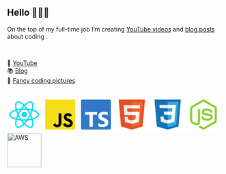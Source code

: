 ## Hello 🙋🏻‍♂️


On the top of my full-time job I’m creating <a href="https://www.youtube.com/@janganacode" title="Visit Jan Gana Code YouTube channel" target="_blank">YouTube videos</a> and <a href="https://www.jangana.dev/blog" title="Visit JanGana.dev" target="_blank">blog posts</a> about coding .

<br>

🎥 <a href="https://www.youtube.com/@janganacode" title="Visit jangana.dev/blog" target="_blank">YouTube</a><br>
📚 <a href="https://www.jangana.dev/blog" title="Visit jangana.dev" target="_blank">Blog</a><br>
📸 <a href="https://www.instagram.com/janganacode" title="Visit Instagram page" target="_blank">Fancy coding pictures</a>

<br>

<div>
  <img src="https://raw.githubusercontent.com/vscode-icons/vscode-icons/master/icons/file_type_reactjs.svg" title="ReactJS" width="80" height="80">
  <img src="https://raw.githubusercontent.com/vscode-icons/vscode-icons/master/icons/file_type_js_official.svg" title="JavaScript" width="80" height="80">
  <img src="https://raw.githubusercontent.com/vscode-icons/vscode-icons/master/icons/file_type_typescript_official.svg" title="TypeScript" width="80" height="80">
  <img src="https://raw.githubusercontent.com/vscode-icons/vscode-icons/master/icons/file_type_html.svg" title="HTML" width="80" height="80">
  <img src="https://raw.githubusercontent.com/vscode-icons/vscode-icons/master/icons/file_type_css.svg" title="CSS" width="80" height="80">
  <img src="https://raw.githubusercontent.com/vscode-icons/vscode-icons/master/icons/file_type_node.svg" title="NodeJS" width="80" height="80">
  <img src="https://upload.wikimedia.org/wikipedia/commons/9/93/Amazon_Web_Services_Logo.svg" title="AWS" width="80" height="80">
<div>

